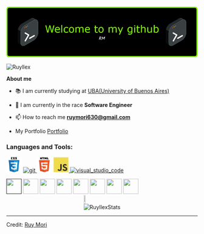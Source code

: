 <!-- GIF HEADER -->
![Header](./github-header-image.png)
<!-- RAINBOW LINE TOP -->


<!-- VISTAS DEL PERFIL -->
<p align="left"> <img src="https://komarev.com/ghpvc/?username=Ruyllex&label=Profile%20views&color=0e75b6&style=flat" alt="Ruyllex" /> </p>

<!-- TROFEOS GITHUB -->


<!-- BREVE DESCRIPCION -->
 **About me**
- 📚 I am currently studying at [UBA(University of Buenos Aires)](https://www.uba.ar//)

- 🌱 I am currently in the race **Software Engineer**

- 📫 How to reach me **ruymori630@gmail.com**

- My Portfolio [Portfolio]([https://ruyllex.github.io//)

<!-- LENGUAJES Y HERRAMIENTAS -->
<h3 align="left">Languages and Tools:</h3>
<div align="left">
  <a target="_blank" rel="noreferrer"> <img src="https://raw.githubusercontent.com/devicons/devicon/master/icons/css3/css3-original-wordmark.svg" alt="css3" width="40" height="40"/> </a> 
  <a href="https://git-scm.com/" target="_blank" rel="noreferrer"> <img src="https://www.vectorlogo.zone/logos/git-scm/git-scm-icon.svg" alt="git" width="40" height="40"/> </a>
  <a target="_blank" rel="noreferrer"> <img src="https://raw.githubusercontent.com/devicons/devicon/master/icons/html5/html5-original-wordmark.svg" alt="html5" width="40" height="40"/> </a>
  <a href="https://desarrolloweb.com/home/javascript" target="_blank" rel="noreferrer"> <img src="https://raw.githubusercontent.com/devicons/devicon/master/icons/javascript/javascript-original.svg" alt="javascript" width="40" height="40"/> </a> 
  <a href="https://code.visualstudio.com/" target="_blank" rel="noreferrer"> <img src="https://upload.wikimedia.org/wikipedia/commons/thumb/9/9a/Visual_Studio_Code_1.35_icon.svg/2048px-Visual_Studio_Code_1.35_icon.svg.png" alt="visual_studio_code" width="40" height="40"/> </a></p>
  <a href=""> <img src="https://cdn.jsdelivr.net/gh/devicons/devicon/icons/spring/spring-original.svg" width="40" height="40"></a>
  <a> <img src="https://cdn.jsdelivr.net/gh/devicons/devicon/icons/python/python-original.svg" width="40" height="40" /> </a>
  <a> <img src="https://cdn.jsdelivr.net/gh/devicons/devicon/icons/cplusplus/cplusplus-original.svg" width="40" height="40"> </a>
  <a> <img src="https://cdn.jsdelivr.net/gh/devicons/devicon/icons/java/java-original.svg" width="40" height="40" /> </a>
  <a> <img src="https://cdn.jsdelivr.net/gh/devicons/devicon/icons/mysql/mysql-original.svg" width="40" height="40" /> </a>
  <a> <img src="https://cdn.jsdelivr.net/gh/devicons/devicon/icons/linux/linux-original.svg" width="40" height="40" /> </a>
  <a> <img src="https://cdn.jsdelivr.net/gh/devicons/devicon/icons/apache/apache-original.svg" width="40" height="40" /> </a>
  <a> <img src="https://cdn.jsdelivr.net/gh/devicons/devicon/icons/intellij/intellij-original.svg" width="40" height="40"/> </a>
</div>
<!-- STATS Y LENGUAJES MAS USADOS -->
<div style="display:grid;align:center;justify-content:center">
  <img style="height:100%;width:49%;max-width: 10%" src="https://github-readme-stats.vercel.app/api/top-langs/?username=Ruyllex&layout=compact&theme=gotham&langs_count=8"/>
  <img src="https://github-readme-stats.vercel.app/api?username=Ruyllex&theme=dark&show_icons=true" alt="RuyllexStats" />  

</div>

<!-- GIF FOOTER -->


<!-- RAINBOW LINE BOT -->

------

Credit: [Ruy Mori](https://github.com/Ruyllex)

